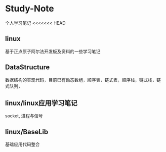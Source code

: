 # Study-Note
个人学习笔记
<<<<<<< HEAD

## linux

基于正点原子阿尔法开发板及资料的一些学习笔记

## DataStructure

数据结构的实现代码，目前已有动态数组，顺序表，链式表，顺序栈，链式栈，链式队列，

## linux/linux应用学习笔记
socket, 进程与信号

## linux/BaseLib
基础应用代码整合
